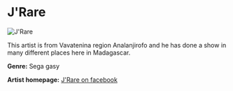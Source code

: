 # J'Rare

![J'Rare](j'rare.JPG)

This artist is from Vavatenina region Analanjirofo and he has done a show in  many different places here in Madagascar.

**Genre:** Sega gasy

**Artist homepage:** [J'Rare on facebook](https://web.facebook.com/Jrare-1058463180840873/)
